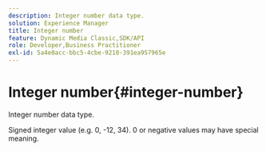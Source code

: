 ```yaml
---
description: Integer number data type.
solution: Experience Manager
title: Integer number
feature: Dynamic Media Classic,SDK/API
role: Developer,Business Practitioner
exl-id: 5a4e0acc-bbc5-4cbe-9210-391ea957965e
---
```

# Integer number{#integer-number}

Integer number data type.

Signed integer value (e.g. 0, -12, 34). 0 or negative values may have special meaning.
